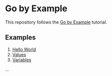 # Go by Example

This repository follows the [Go by Example](https://gobyexample.com/) tutorial.

## Examples
1. [Hello World](01_hello_world/main.go)
2. [Values](02_values/main.go)
3. [Variables](03_variables/main.go)

...
